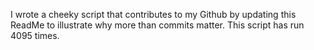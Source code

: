 I wrote a cheeky script that contributes to my Github by updating this ReadMe to illustrate why more than commits matter. This script has run 4095 times.